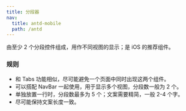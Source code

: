 ```yaml
---
title: 分段器
nav:
  title: antd-mobile
  path: /antd
---
```


由至少 2 个分段控件组成，用作不同视图的显示；是 iOS 的推荐组件。

### 规则
- 和 Tabs 功能相似，尽可能避免一个页面中同时出现这两个组件。
- 可以搭配 NavBar 一起使用，用于显示多个视图，分段数一般为 2 个。
- 单独放置一行时，分段数最多为 5 个；文案需要精简，一般 2-4 个字。
- 尽可能保持文案长度一致。

<code src="./demos/basic.tsx" />

<API/>
